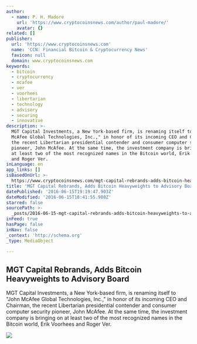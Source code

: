 ```yaml
---
author:
  - name: P. H. Madore
    url: 'https://www.cryptocoinsnews.com/author/paul-madore/'
    avatar: {}
related: []
publisher:
  url: 'https://www.cryptocoinsnews.com'
  name: 'CCN: Financial Bitcoin & Cryptocurrency News'
  favicon: null
  domain: www.cryptocoinsnews.com
keywords:
  - bitcoin
  - cryptocurrency
  - mcafee
  - ver
  - voorhees
  - libertarian
  - technology
  - advisory
  - securing
  - innovative
description: >-
  MGT Capital Investments, a New York-based firm, is renaming itself to "John
  McAfee Global Technologies, Inc.," in honor of its incoming CEO and Chairman,
  the recent Libertarian presidential contender and consumer computer security
  pioneer, John McAfee. At the same time, the investment company is bringing on
  at least two of the most recognized names in the Bitcoin world, Erik Voorhees
  and Roger Ver.
inLanguage: en
app_links: []
isBasedOnUrl: >-
  https://www.cryptocoinsnews.com/mgt-capital-rebrands-adds-bitcoin-heavyweights-advisory-board/
title: 'MGT Capital Rebrands, Adds Bitcoin Heavyweights to Advisory Board'
datePublished: '2016-06-15T19:19:47.903Z'
dateModified: '2016-06-15T18:41:55.980Z'
starred: false
sourcePath: >-
  _posts/2016-06-15-mgt-capital-rebrands-adds-bitcoin-heavyweights-to-advisory.md
inFeed: true
hasPage: false
inNav: false
_context: 'http://schema.org'
_type: MediaObject

---
```

<article style=""><h1>MGT Capital Rebrands, Adds Bitcoin Heavyweights to Advisory Board</h1><p>MGT Capital Investments, a New York-based firm, is renaming itself to "John McAfee Global Technologies, Inc.," in honor of its incoming CEO and Chairman, the recent Libertarian presidential contender and consumer computer security pioneer, John McAfee. At the same time, the investment company is bringing on at least two of the most recognized names in the Bitcoin world, Erik Voorhees and Roger Ver.</p><img src="https://www.cryptocoinsnews.com/wp-content/uploads/2016/06/Erik-Voorhees-Roger-Ver.jpg" /></article>